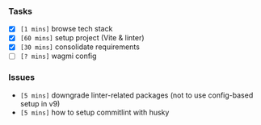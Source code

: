 ### Tasks

- [x] `[1 mins]` browse tech stack
- [x] `[60 mins]` setup project (Vite & linter)
- [x] `[30 mins]` consolidate requirements
- [ ] `[? mins]` wagmi config

### Issues

- `[5 mins]` downgrade linter-related packages (not to use config-based setup in v9)
- `[5 mins]` how to setup commitlint with husky